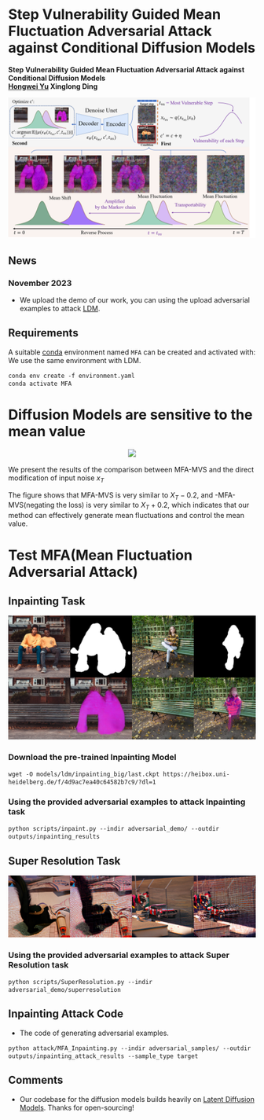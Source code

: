 # Step Vulnerability Guided Mean Fluctuation Adversarial Attack  against Conditional Diffusion Models

<!-- <p align="center">
<img src=assets/results.gif />
</p> -->



**Step Vulnerability Guided Mean Fluctuation Adversarial Attack  against Conditional Diffusion Models<br />
[Hongwei Yu](https://scholar.google.com.hk/citations?user=cDidt64AAAAJ&hl=zh-CN) Xinglong Ding**
<br/>


<p align="center">
<img src=assets/method.png />
</p>

## News

### November 2023
- We upload the demo of our work, you can using the upload adversarial examples to attack [LDM](https://github.com/CompVis/latent-diffusion).


  
## Requirements
A suitable [conda](https://conda.io/) environment named `MFA` can be created
and activated with:
We use the same environment with LDM.
```
conda env create -f environment.yaml
conda activate MFA
```

# Diffusion Models are sensitive to the mean value
<p align="center">
<img src=assets/meanshift.png />
</p>

We present the results of the comparison between MFA-MVS and the direct modification of input noise $x_T$

The figure shows that MFA-MVS is very similar to $X_T-0.2$, and -MFA-MVS(negating the loss) is very similar to $X_T+0.2$, which indicates that our method can effectively generate mean fluctuations and control the mean value.


# Test MFA(Mean Fluctuation Adversarial Attack)
## Inpainting Task
<p align="center">
<img src=assets/Inpaintgit.png />
</p>

### Download the pre-trained Inpainting Model
```
wget -O models/ldm/inpainting_big/last.ckpt https://heibox.uni-heidelberg.de/f/4d9ac7ea40c64582b7c9/?dl=1
```
### Using the provided adversarial examples to attack Inpainting task
```
python scripts/inpaint.py --indir adversarial_demo/ --outdir outputs/inpainting_results
```

## Super Resolution Task

<p align="center">
<img src=assets/SRgit2.png />
</p>

### Using the provided adversarial examples to attack Super Resolution task
```
python scripts/SuperResolution.py --indir adversarial_demo/superresolution 
```


## Inpainting Attack Code
* The code of generating adversarial examples.
```
python attack/MFA_Inpainting.py --indir adversarial_samples/ --outdir outputs/inpainting_attack_results --sample_type target
```

## Comments 

- Our codebase for the diffusion models builds heavily on [Latent Diffusion Models](https://github.com/CompVis/latent-diffusion).
Thanks for open-sourcing!




